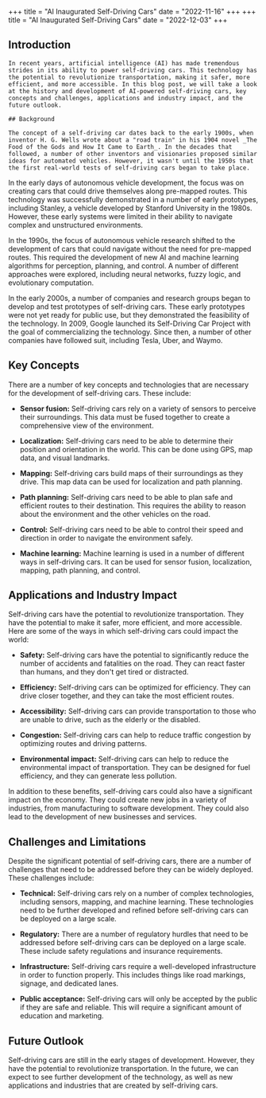 +++
title = "AI Inaugurated Self-Driving Cars"
date = "2022-11-16"
+++
+++
title = "AI Inaugurated Self-Driving Cars"
date = "2022-12-03"
+++
## Introduction
    
    In recent years, artificial intelligence (AI) has made tremendous strides in its ability to power self-driving cars. This technology has the potential to revolutionize transportation, making it safer, more efficient, and more accessible. In this blog post, we will take a look at the history and development of AI-powered self-driving cars, key concepts and challenges, applications and industry impact, and the future outlook.
    
    ## Background
    
    The concept of a self-driving car dates back to the early 1900s, when inventor H. G. Wells wrote about a "road train" in his 1904 novel _The Food of the Gods and How It Came to Earth_. In the decades that followed, a number of other inventors and visionaries proposed similar ideas for automated vehicles. However, it wasn't until the 1950s that the first real-world tests of self-driving cars began to take place.

In the early days of autonomous vehicle development, the focus was on creating cars that could drive themselves along pre-mapped routes. This technology was successfully demonstrated in a number of early prototypes, including Stanley, a vehicle developed by Stanford University in the 1980s. However, these early systems were limited in their ability to navigate complex and unstructured environments.

In the 1990s, the focus of autonomous vehicle research shifted to the development of cars that could navigate without the need for pre-mapped routes. This required the development of new AI and machine learning algorithms for perception, planning, and control. A number of different approaches were explored, including neural networks, fuzzy logic, and evolutionary computation.

In the early 2000s, a number of companies and research groups began to develop and test prototypes of self-driving cars. These early prototypes were not yet ready for public use, but they demonstrated the feasibility of the technology. In 2009, Google launched its Self-Driving Car Project with the goal of commercializing the technology. Since then, a number of other companies have followed suit, including Tesla, Uber, and Waymo.

## Key Concepts

There are a number of key concepts and technologies that are necessary for the development of self-driving cars. These include:

- **Sensor fusion:** Self-driving cars rely on a variety of sensors to perceive their surroundings. This data must be fused together to create a comprehensive view of the environment.

- **Localization:** Self-driving cars need to be able to determine their position and orientation in the world. This can be done using GPS, map data, and visual landmarks.

- **Mapping:** Self-driving cars build maps of their surroundings as they drive. This map data can be used for localization and path planning.

- **Path planning:** Self-driving cars need to be able to plan safe and efficient routes to their destination. This requires the ability to reason about the environment and the other vehicles on the road.

- **Control:** Self-driving cars need to be able to control their speed and direction in order to navigate the environment safely.

- **Machine learning:** Machine learning is used in a number of different ways in self-driving cars. It can be used for sensor fusion, localization, mapping, path planning, and control.

## Applications and Industry Impact

Self-driving cars have the potential to revolutionize transportation. They have the potential to make it safer, more efficient, and more accessible. Here are some of the ways in which self-driving cars could impact the world:

- **Safety:** Self-driving cars have the potential to significantly reduce the number of accidents and fatalities on the road. They can react faster than humans, and they don't get tired or distracted.

- **Efficiency:** Self-driving cars can be optimized for efficiency. They can drive closer together, and they can take the most efficient routes.

- **Accessibility:** Self-driving cars can provide transportation to those who are unable to drive, such as the elderly or the disabled.

- **Congestion:** Self-driving cars can help to reduce traffic congestion by optimizing routes and driving patterns.

- **Environmental impact:** Self-driving cars can help to reduce the environmental impact of transportation. They can be designed for fuel efficiency, and they can generate less pollution.

In addition to these benefits, self-driving cars could also have a significant impact on the economy. They could create new jobs in a variety of industries, from manufacturing to software development. They could also lead to the development of new businesses and services.

## Challenges and Limitations

Despite the significant potential of self-driving cars, there are a number of challenges that need to be addressed before they can be widely deployed. These challenges include:

- **Technical:** Self-driving cars rely on a number of complex technologies, including sensors, mapping, and machine learning. These technologies need to be further developed and refined before self-driving cars can be deployed on a large scale.

- **Regulatory:** There are a number of regulatory hurdles that need to be addressed before self-driving cars can be deployed on a large scale. These include safety regulations and insurance requirements.

- **Infrastructure:** Self-driving cars require a well-developed infrastructure in order to function properly. This includes things like road markings, signage, and dedicated lanes.

- **Public acceptance:** Self-driving cars will only be accepted by the public if they are safe and reliable. This will require a significant amount of education and marketing.

## Future Outlook

Self-driving cars are still in the early stages of development. However, they have the potential to revolutionize transportation. In the future, we can expect to see further development of the technology, as well as new applications and industries that are created by self-driving cars.